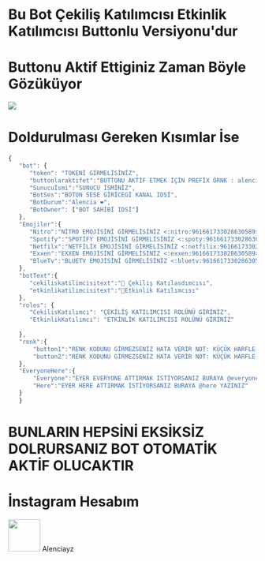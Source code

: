 # Bu Bot Çekiliş Katılımcısı Etkinlik Katılımcısı Buttonlu Versiyonu'dur

# Buttonu Aktif Ettiginiz Zaman Böyle Gözüküyor

<img src="https://cdn.discordapp.com/attachments/960213823141339206/962662811924832296/unknown.png">

# Doldurulması Gereken Kısımlar İse 

 ```js
 {
    "bot": {
       "token": "TOKENİ GİRMELİSİNİZ",
       "buttonlaraktifet":"BUTTONU AKTİF ETMEK İÇİN PREFİX ÖRNK : alencia-button-aktif-et GİBİ",
       "Sunucuİsmi":"SUNUCU İSMİNİZ",
       "BotSes":"BOTUN SESE GİRİCEGİ KANAL IDSİ",
       "BotDurum":"Alencia ❤️",
       "BotOwner": ["BOT SAHİBİ IDSİ"]
    },
    "Emojiler":{
       "Nitro":"NİTRO EMOJİSİNİ GİRMELİSİNİZ <:nitro:961661733028630589> GİBİ",
       "Spotify":"SPOTİFY EMOJİSİNİ GİRMELİSİNİZ <:spoty:961661733028630589> GİBİ", 
       "Netfilx":"NETFİLİX EMOJİSİNİ GİRMELİSİNİZ <:netfilix:961661733028630589> GİBİ",
       "Exxen":"EXXEN EMOJİSİNİ GİRMELİSİNİZ <:exxen:961661733028630589> GİBİ",
       "BlueTv":"BLUETV EMOJİSİNİ GİRMELİSİNİZ <:bluetv:961661733028630589> GİBİ"
    },
    "botText":{
       "cekiliskatilimcisitext":"🎉 Çekiliş Katılasdımcısı",
       "etkinlikatilimcisitext":"🎉Etkinlik Katılımcısı"
    },
    "roles": {
       "CekilisKatılımcı": "ÇEKİLİŞ KATILIMCISI ROLÜNÜ GİRİNİZ", 
       "EtkinlikKatılımcı": "ETKİNLİK KATILIMCISI ROLÜNÜ GİRİNİZ"
           
    },
    "renk":{
        "button1":"RENK KODUNU GİRMEZSENİZ HATA VERİR NOT: KÜÇÜK HARFLE GİRİNİZ ÖRN: red,green GİBİ",
        "button2":"RENK KODUNU GİRMEZSENİZ HATA VERİR NOT: KÜÇÜK HARFLE GİRİNİZ ÖRN: red,green GİBİ"
    },
    "EveryoneHere":{
        "Everyone":"EYER EVERYONE ATTIRMAK İSTİYORSANIZ BURAYA @everyone YAZINIZ",
        "Here":"EYER HERE ATTIRMAK İSTİYORSANIZ BURAYA @here YAZINIZ"
    }
    }
 ```
 # BUNLARIN HEPSİNİ EKSİKSİZ DOLRURSANIZ BOT OTOMATİK AKTİF OLUCAKTIR
 
 # İnstagram Hesabım 
<img src="https://cdn.discordapp.com/emojis/903909429227950131.webp?size=96&quality=lossless" width="65"> Alenciayz
